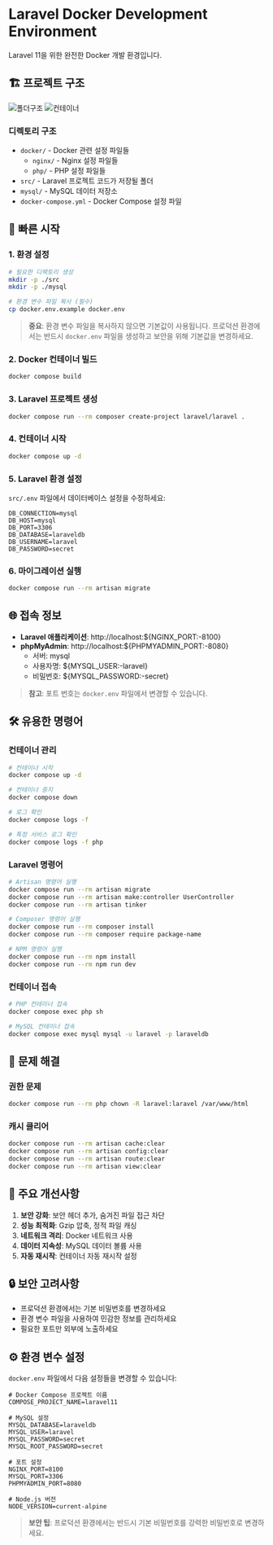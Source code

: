 # Laravel Docker Development Environment

Laravel 11을 위한 완전한 Docker 개발 환경입니다.

## 🏗️ 프로젝트 구조

![폴더구조](image.png)
![컨테이너](image-1.png)

### 디렉토리 구조

- `docker/` - Docker 관련 설정 파일들
  - `nginx/` - Nginx 설정 파일들
  - `php/` - PHP 설정 파일들
- `src/` - Laravel 프로젝트 코드가 저장될 폴더
- `mysql/` - MySQL 데이터 저장소
- `docker-compose.yml` - Docker Compose 설정 파일

## 🚀 빠른 시작

### 1. 환경 설정

```bash
# 필요한 디렉토리 생성
mkdir -p ./src
mkdir -p ./mysql

# 환경 변수 파일 복사 (필수)
cp docker.env.example docker.env
```

> **중요**: 환경 변수 파일을 복사하지 않으면 기본값이 사용됩니다. 프로덕션 환경에서는 반드시 `docker.env` 파일을 생성하고 보안을 위해 기본값을 변경하세요.

### 2. Docker 컨테이너 빌드

```bash
docker compose build
```

### 3. Laravel 프로젝트 생성

```bash
docker compose run --rm composer create-project laravel/laravel .
```

### 4. 컨테이너 시작

```bash
docker compose up -d
```

### 5. Laravel 환경 설정

`src/.env` 파일에서 데이터베이스 설정을 수정하세요:

```env
DB_CONNECTION=mysql
DB_HOST=mysql
DB_PORT=3306
DB_DATABASE=laraveldb
DB_USERNAME=laravel
DB_PASSWORD=secret
```

### 6. 마이그레이션 실행

```bash
docker compose run --rm artisan migrate
```

## 🌐 접속 정보

- **Laravel 애플리케이션**: http://localhost:${NGINX_PORT:-8100}
- **phpMyAdmin**: http://localhost:${PHPMYADMIN_PORT:-8080}
  - 서버: mysql
  - 사용자명: ${MYSQL_USER:-laravel}
  - 비밀번호: ${MYSQL_PASSWORD:-secret}

> **참고**: 포트 번호는 `docker.env` 파일에서 변경할 수 있습니다.

## 🛠️ 유용한 명령어

### 컨테이너 관리
```bash
# 컨테이너 시작
docker compose up -d

# 컨테이너 중지
docker compose down

# 로그 확인
docker compose logs -f

# 특정 서비스 로그 확인
docker compose logs -f php
```

### Laravel 명령어
```bash
# Artisan 명령어 실행
docker compose run --rm artisan migrate
docker compose run --rm artisan make:controller UserController
docker compose run --rm artisan tinker

# Composer 명령어 실행
docker compose run --rm composer install
docker compose run --rm composer require package-name

# NPM 명령어 실행
docker compose run --rm npm install
docker compose run --rm npm run dev
```

### 컨테이너 접속
```bash
# PHP 컨테이너 접속
docker compose exec php sh

# MySQL 컨테이너 접속
docker compose exec mysql mysql -u laravel -p laraveldb
```

## 🔧 문제 해결

### 권한 문제
```bash
docker compose run --rm php chown -R laravel:laravel /var/www/html
```

### 캐시 클리어
```bash
docker compose run --rm artisan cache:clear
docker compose run --rm artisan config:clear
docker compose run --rm artisan route:clear
docker compose run --rm artisan view:clear
```

## 📝 주요 개선사항

1. **보안 강화**: 보안 헤더 추가, 숨겨진 파일 접근 차단
2. **성능 최적화**: Gzip 압축, 정적 파일 캐싱
3. **네트워크 격리**: Docker 네트워크 사용
4. **데이터 지속성**: MySQL 데이터 볼륨 사용
5. **자동 재시작**: 컨테이너 자동 재시작 설정

## 🔒 보안 고려사항

- 프로덕션 환경에서는 기본 비밀번호를 변경하세요
- 환경 변수 파일을 사용하여 민감한 정보를 관리하세요
- 필요한 포트만 외부에 노출하세요

## ⚙️ 환경 변수 설정

`docker.env` 파일에서 다음 설정들을 변경할 수 있습니다:

```env
# Docker Compose 프로젝트 이름
COMPOSE_PROJECT_NAME=laravel11

# MySQL 설정
MYSQL_DATABASE=laraveldb
MYSQL_USER=laravel
MYSQL_PASSWORD=secret
MYSQL_ROOT_PASSWORD=secret

# 포트 설정
NGINX_PORT=8100
MYSQL_PORT=3306
PHPMYADMIN_PORT=8080

# Node.js 버전
NODE_VERSION=current-alpine
```

> **보안 팁**: 프로덕션 환경에서는 반드시 기본 비밀번호를 강력한 비밀번호로 변경하세요.